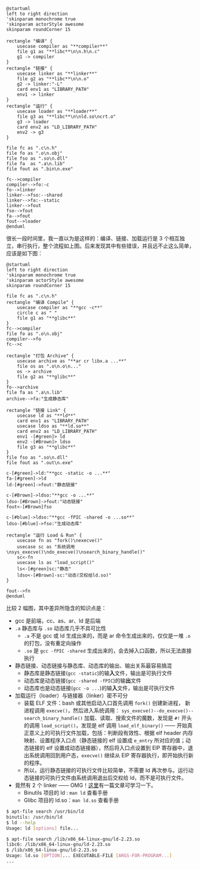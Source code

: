 ```plantuml
@startuml
left to right direction
'skinparam monochrome true
'skinparam actorStyle awesome
skinparam roundCorner 15

rectangle "编译" {
    usecase compiler as "**compiler**"
    file g1 as "**libc**\n\n.h\n.c"
    g1 -> compiler
}
rectangle "链接" {
    usecase linker as "**linker**"
    file g2 as "**libc**\n\n.o"
    g2 -> linker:"-L"
    card env1 as "LIBRARY_PATH"
    env1 -> linker
}
rectangle "运行" {
    usecase loader as "**loader**"
    file g3 as "**libc**\n\nld.so\ncrt.o"
    g3 -> loader
    card env2 as "LD_LIBRARY_PATH"
    env2 -> g3
}

file fc as ".c\n.h"
file fo as ".o\n.obj"
file fso as ".so\n.dll"
file fa  as ".a\n.lib"
file fout as ".bin\n.exe"

fc-->compiler
compiler-->fo:-c
fo-->linker
linker-->fso:--shared
linker-->fa:--static
linker-->fout
fso-->fout
fa-->fout
fout-->loader
@enduml
```

很长一段时间里，我一直以为是这样的：编译、链接、加载运行是 3 个相互独立，串行执行，整个流程如上图。后来发现其中有些错误，并且远不止这么简单，应该是如下图：

```plantuml
@startuml
left to right direction
'skinparam monochrome true
'skinparam actorStyle awesome
skinparam roundCorner 15

file fc as ".c\n.h"
rectangle "编译 Compile" {
    usecase compiler as "**gcc -c**"
    circle c as " "
    file g1 as "**glibc**"
}
fc-->compiler
file fo as ".o\n.obj"
compiler-->fo
fc-->c

rectangle "打包 Archive" {
    usecase archive as "**ar cr libx.a ...**"
    file os as ".o\n.o\n..."
    os -> archive
    file g2 as "**glibc**"
}
fo-->archive
file fa as ".a\n.lib"
archive-->fa:"生成静态库"

rectangle "链接 Link" {
    usecase ld as "**ld**"
    card env1 as "LIBRARY_PATH"
    usecase ldso as "**ld.so**"
    card env2 as "LD_LIBRARY_PATH"
    env1 -[#green]> ld
    env2 -[#Brown]> ldso
    file g3 as "**glibc**"
}
file fso as ".so\n.dll"
file fout as ".out\n.exe"

c-[#green]->ld:"**gcc -static -o ...**"
fa-[#green]->ld
ld-[#green]->fout:"静态链接"

c-[#Brown]->ldso:"**gcc -o ...**"
ldso-[#Brown]->fout:"动态链接"
fout<-[#Brown]fso

c-[#blue]->ldso:"**gcc -fPIC -shared -o ...so**"
ldso-[#blue]->fso:"生成动态库"

rectangle "运行 Load & Run" {
    usecase fn as "fork()\nexecve()"
    usecase sc as "系统调用\nsys_execve()\ndo_execve()\nsearch_binary_handle()"
    sc<-fn
    usecase ls as "load_script()"
    ls<-[#green]sc:"静态"
    ldso<-[#Brown]-sc:"动态(交权给ld.so)"
}

fout-->fn
@enduml
```

比较 2 幅图，其中差异所隐含的知识点是：

- gcc 是前端，cc、as、ar、ld 是后端
- `.a` 静态库与 `.so` 动态库几乎不具可比性
  - `.a` 不是 gcc 或 ld 生成出来的，而是 ar 命令生成出来的，仅仅是一堆 `.o` 的打包，没有重定向操作
  - `.so` 是 `gcc -fPIC -shared` 生成出来的，会去掉入口函数，所以无法直接执行
- 静态链接、动态链接与静态库、动态库的输出、输出关系最容易搞混
  - 静态库是静态链接(`gcc -static`)的输**入**文件，输出是可执行文件
  - 动态库是动态链接(`gcc -shared -fPIC`)的输**出**文件
  - 动态库也是动态链接(`gcc -o ...`)的输**入**文件，输出是可执行文件
- 加载运行（loader）与链接器（linker）密不可分
  - 装载 ELF 文件：bash 或其他启动入口首先调用 `fork()` 创建新进程， 新进程调用 `execve()`，然后进入系统调用： `sys_execve()--do_execve()--search_binary_handle()` 加载、读取、搜索文件的魔数，发现是 `#!` 开头的调用 `load_script()`，发现是 elf 调用 `load_elf_binary()` —— 开始真正意义上的可执行文件加载，包括：判断段有效性、根据 elf header 内存映射、设置程序入口点（静态链接的 elf 设置成 `e_entry` 所对应的值；动态链接的 elf 设置成动态链接器），然后将入口点设置到 EIP 寄存器中，退出系统调用回到用户态，`execve()` 继续从 EIP 寄存器执行，即开始执行新的程序。
  - 所以，运行静态链接的可执行文件比较简单，不需要 ld 再次参与。运行动态链接的可执行文件由系统调用退出后交权给 ld，而不是可执行文件。
- 竟然有 2 个 linker —— OMG！[这里](https://blog.ksub.org/bytes/2016/07/23/ld.so-glibcs-dynanic-linker/loader/)有一篇文章可学习一下。
  - Binutils 项目的 ld : `man ld` 查看手册
  - Glibc 项目的 ld.so：`man ld.so` 查看手册

```bash
$ apt-file search /usr/bin/ld
binutils: /usr/bin/ld
$ ld --help
Usage: ld [options] file...
```

```bash
$ apt-file search /lib/x86_64-linux-gnu/ld-2.23.so
libc6: /lib/x86_64-linux-gnu/ld-2.23.so
$ /lib/x86_64-linux-gnu/ld-2.23.so
Usage: ld.so [OPTION]... EXECUTABLE-FILE [ARGS-FOR-PROGRAM...]
...
```
